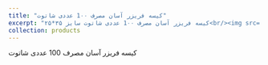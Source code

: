```yaml
---
title: "کیسه فریزر آسان مصرف 1۰۰ عددی شاتوت"
excerpt: "کیسه فریزر آسان مصرف 1۰۰ عددی شاتوت سایز ۳۵*۲۵<br/><img src='/images/P3.jpg'>"
collection: products
---
```


کیسه فریزر آسان مصرف 100 عددی شاتوت
